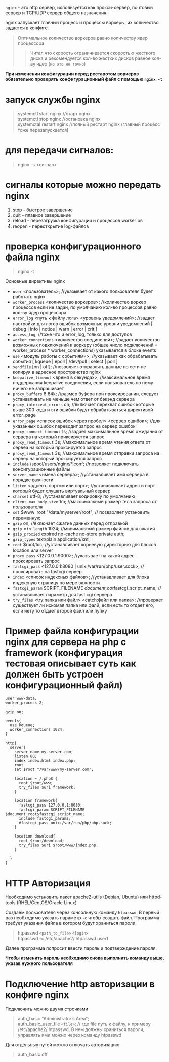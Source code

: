 `nginx` - это http сервер, используется как прокси-сервер, почтовый сервер и TCP/UDP сервер общего назначения.

nginx запускает главный процесс и процессы воркеры, их количество задается в конфиге. 
> Оптимальное количество воркеров равно количеству ядер процессора 
>> Читал что скорость ограничивается скоростью жесткого диска и рекомендуется кол-во жестких дисков равное кол-ву ядер (`но это не точно`)

**При изменении конфигурации перед рестаротом воркеров обязательно проверять конфигурационный файл с помощью `nginx -t`**

запуск службы nginx 
=====================
 >systemctl start nginx   //старт nginx  
 >systemctl stop nginx  //остановка nginx  
 >systemctal restart nginx  //полный рестарт nginx (главный процесс тоже перезапускается)  
 
для передачи сигналов:
=====================
  >nginx -s <сигнал>
 
сигналы которые можно передать nginx 
=====================
  1. stop - быстрое завершение 
  2. quit - плавное завершение
  3. reload - перезагрузка конфигурации и процессов worker`ов
  4. reopen - переоткрытие log-файлов
  
проверка конфигурационного файла nginx
=======
 >nginx -t
  
Основные директивы nginx
  
  * `user` <пользователь>;  //указывает от какого пользователя будет работать nginx
  * `worker_process` <количество воркеров>; //количество воркер процессов если не задан, по умолчанию кол-во процессов равно кол-ву ядер процессора
  * `error_log` <путь к файлу лога> <уровень уведомлений>;  //задает настройки для логов ошибок возможные уровни уведомлений [ debug | info | notice | warn | error | crit ]
  * `access_log`; //тоже что и error_log, только для доступов  
  * `worker_connections` <количество соединений>;   //задает количество возможных подключений к воркеру (общее число подключений = worker_process * worker_connections) указывается в блоке events
  * `use` <модуль работы с событиями>;  //указывает как обрабатывать события [ kqueue | epoll | /dev/poll | select | poll ]
  * `sendfile` [on | off];  //позволяет отправлять данные по сети не копируя в адресное пространство nginx
  * `keepalive_timeout` <время в секундах>; //максимальное время поддержания keepalive соединения, если пользователь по нему ничего не запрашивает
  * `proxy_buffers` 8 64k;  //размер буфера при проксировании, следует устанавливать не меньше чем ответ от бэкэнд сервера
  * `proxy_intercept_errors` on;  //включает перехват ошибок которые выше 300 кода и эти ошибки будут обрабатываться директивой error_page
  * `error_page` <список ошибок через пробел> <сервер ошибок>;  //для указанных ошибок переводит запрос на сервер ошибок
  * `proxy_connect_timeout` 1s; //задает максимальное время ожидания от сервера на который приксируется запрос
  * `proxy_read_timeout` 3s;  //максимальное время чтения ответа от сервеа на который проксируется запрос
  * `proxy_send_timeout` 3s;  //максимальное время отправки запроса на сервер на который проксируется запрос
  * `include` /spool/users/nginx/*.conf;  //позволяет подключать конфигурационные файлы
  * `server_name` <имена сервера>; //устанавливает имя сервера в порядке важности
  * `listen` <адрес с портом или порт>; //устанавливает адрес и порт который будет слушать виртуальный сервер
  * `charset` utf-8;  //устанавливает кодировку по умолчанию
  * `client_max_body_size` 1m;  //максимальный размер тела запроса от пользователя
  * `set` $www_root "/data/myserver/root";  // позваоляет установить переменную
  * `gzip` on;  //включает сжатие данных перед отправкой
  * `gzip_min_length` 1024; //минимальный размер файлов для сжатия
  * `gzip_proxied` expired no-cache no-store private auth;
  * `gzip_types` text/plain application/xml; 
  * `root` $root/loc; //устанавливает корневую директорию для блоков location или server
  * `proxy_pass` <127.0.0.1:9000>; //указывает на какой адрес проксировать запрос
  * `fastcgi_pass` <127.0.0.1:8080 | unix:/var/run/php/user.sock>;  //проксировать на fastcgi сервер
  * `index` <список индексных файлов>;  //устанавливает для блока индексную страницу по мере важности 
  * `fastcgi_param` SCRIPT_FILENAME $document_root$fastcgi_script_name; //устанавливает параметр для fast cgi сервера
  * `try_files` <try:папка или файл> <catch:файл или папка>; //проверяет существует ли искомая папка или фалй, если есть то отдает его, если нету то отдает второй файл или пупку
  
Пример файла конфигурации nginx для сервера на php с framework (конфигурация тестовая описывает суть как должен быть устроен конфигурационный файл)
====================

```
user www-data;
worker_process 2;

gzip on;

events{
  use kqueue;
  worker_connections 1024;
}

http{
  server{
    server_name my-server.com;
    listen 80;
    index index.html index.php;
    root
    set $root "/var/www/my-server.com";
    
    location ~ /.php$ {
      root $root/www;
      try_files $uri framework;
    }
    
    location framework{
      fastcgi_pass 127.0.0.1:8080;
      fastcgi_param SCRIPT_FILENAME $document_root$fastcgi_script_name;
      include fastcgi_params;
      #fastcgi_pass unix:/var/run/php/php.sock; 
    }
    
    location download{
      root $root/download;
      try_files $uri $root/www/index.php;
    }
    
  }
}
```

HTTP Авторизация
====================

[Ссылка на документацию nginx]:https://docs.nginx.com/nginx/admin-guide/security-controls/configuring-http-basic-authentication/. 

Необходимо установить пакет apache2-utils (Debian, Ubuntu) или httpd-tools (RHEL/CentOS/Oracle Linux)

Создаем пользователя через консольную команду `htpasswd`. В первый раз необходимо указать параметр `-c` чтобы создать файл. Программа требует указания файла в котором будут храниться пароли.  

> htpasswd `<path_to_file>` `<login>`  
> htpasswd -c /etc/apache2/.htpasswd user1  

Далее программа попросит ввести пароль и подтверждение пароля.

**Чтобы изменить пароль необходимо снова выполнить команду выше, указав нужного пользователя**

# Подключение http авторизации в конфиге nginx

Подключить можно двумя строчками

> auth_basic "Administrator’s Area";  
> auth_basic_user_file `<file>`; // где file путь к файлу, к примеру /etc/apache2/.htpasswd. В нем должны храниться пароли, управлять ими можно через команду htpasswd  

Для отдельных путей можно отлючать авторизацию

> auth_basic off
